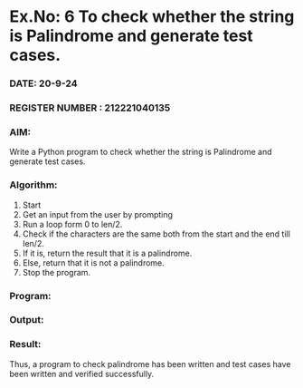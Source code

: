 # Ex.No: 6 To check whether the string is Palindrome and generate test cases.

### DATE:  20-9-24                                                                          
### REGISTER NUMBER : 212221040135
### AIM: 
Write a Python program to check whether the string is Palindrome and generate test cases. 
### Algorithm:
1. Start
2. Get an input from the user by prompting 
3. Run a loop form 0 to len/2.
4. Check if the characters are the same both from the start and the end till len/2. 
5. If it is, return the result that it is a palindrome.
6. Else, return that it is not a palindrome. 
7. Stop the program.
### Program:












### Output:






### Result:
Thus, a program to check palindrome has been written and test cases have been written and verified successfully.
